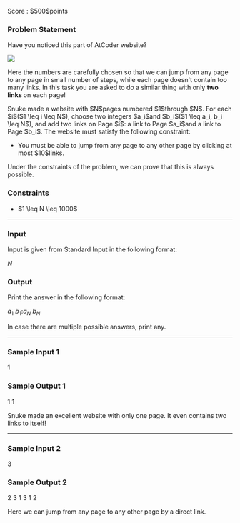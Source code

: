 
<div>

<span>

<span>

<p>
Score : $500$points
</p>

<div>

<section>

### **Problem Statement**

<p>
Have you noticed this part of AtCoder website?
</p>

<p>

<img src="https://img.atcoder.jp/agc050/2a140890f3297cce737744ff4d2f296d.png">

</img>

</p>

<p>
Here the numbers are carefully chosen so that we can jump from any page to any page in small number of steps, while each page doesn't contain too many links.
In this task you are asked to do a similar thing with only 
<strong>
two links
</strong>
on each page!
</p>

<p>
Snuke made a website with $N$pages numbered $1$through $N$.
For each $i$($1 \leq i \leq N$), choose two integers $a_i$and $b_i$($1 \leq a_i, b_i \leq N$), and add two links on Page $i$: a link to Page $a_i$and a link to Page $b_i$.
The website must satisfy the following constraint:
</p>

<ul>

<li>
You must be able to jump from any page to any other page by clicking at most $10$links.
</li>

</ul>

<p>
Under the constraints of the problem, we can prove that this is always possible.
</p>

</section>

</div>

<div>

<section>

### **Constraints**

<ul>

<li>
$1 \leq N \leq 1000$
</li>

</ul>

</section>

</div>

---

<div>

<div>

<section>

### **Input**

<p>
Input is given from Standard Input in the following format:
</p>

<div>

$N$
</div>

</section>

</div>

<div>

<section>

### **Output**

<p>
Print the answer in the following format:
</p>

<div>

$a_1 \ b_1$$:$$a_N \ b_N$
</div>

<p>
In case there are multiple possible answers, print any.
</p>

</section>

</div>

</div>

---

<div>

<section>

### **Sample Input 1**

<div>

1

</div>

</section>

</div>

<div>

<section>

### **Sample Output 1**

<div>

1 1

</div>

<p>
Snuke made an excellent website with only one page.
It even contains two links to itself!
</p>

</section>

</div>

---

<div>

<section>

### **Sample Input 2**

<div>

3

</div>

</section>

</div>

<div>

<section>

### **Sample Output 2**

<div>

2 3
1 3
1 2

</div>

<p>
Here we can jump from any page to any other page by a direct link.
</p>

</section>

</div>

</span>

</span>

</div>
